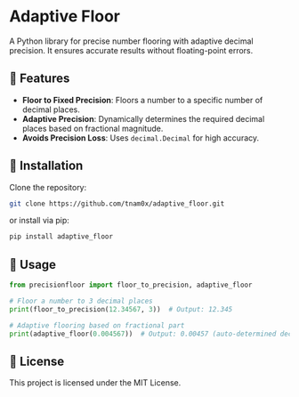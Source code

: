 # Adaptive Floor

A Python library for precise number flooring with adaptive decimal precision.
It ensures accurate results without floating-point errors.

## 🚀 Features

- **Floor to Fixed Precision**: Floors a number to a specific number of decimal places.
- **Adaptive Precision**: Dynamically determines the required decimal places based on fractional magnitude.
- **Avoids Precision Loss**: Uses `decimal.Decimal` for high accuracy.

## 📌 Installation

Clone the repository:

```sh
git clone https://github.com/tnam0x/adaptive_floor.git
```

or install via pip:

```sh
pip install adaptive_floor
```

## 📖 Usage

```python
from precisionfloor import floor_to_precision, adaptive_floor

# Floor a number to 3 decimal places
print(floor_to_precision(12.34567, 3))  # Output: 12.345

# Adaptive flooring based on fractional part
print(adaptive_floor(0.004567))  # Output: 0.00457 (auto-determined decimals)
```

## 📜 License

This project is licensed under the MIT License.
